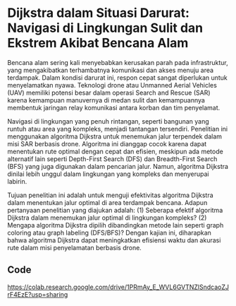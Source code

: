 # Dijkstra dalam Situasi Darurat: Navigasi di Lingkungan Sulit dan Ekstrem Akibat Bencana Alam

Bencana alam sering kali menyebabkan kerusakan parah pada infrastruktur, yang mengakibatkan terhambatnya komunikasi dan akses menuju area terdampak. Dalam kondisi darurat ini, respon cepat sangat diperlukan untuk menyelamatkan nyawa. Teknologi drone atau Unmanned Aerial Vehicles (UAV) memiliki potensi besar dalam operasi Search and Rescue (SAR) karena kemampuan manuvernya di medan sulit dan kemampuannya membentuk jaringan relay komunikasi antara korban dan tim penyelamat. 

Navigasi di lingkungan yang penuh rintangan, seperti bangunan yang runtuh atau area yang kompleks, menjadi tantangan tersendiri. Penelitian ini menggunakan algoritma Dijkstra untuk menemukan jalur terpendek dalam misi SAR berbasis drone. Algoritma ini dianggap cocok karena dapat menentukan rute optimal dengan cepat dan efisien, meskipun ada metode alternatif lain seperti Depth-First Search (DFS) dan Breadth-First Search (BFS) yang juga digunakan dalam pencarian jalur. Namun, algoritma Dijkstra dinilai lebih unggul dalam lingkungan yang kompleks dan menyerupai labirin.

Tujuan penelitian ini adalah untuk menguji efektivitas algoritma Dijkstra dalam menentukan jalur optimal di area terdampak bencana. Adapun pertanyaan penelitian yang diajukan adalah: (1) Seberapa efektif algoritma Dijkstra dalam menemukan jalur optimal di lingkungan kompleks? (2) Mengapa algoritma Dijkstra dipilih dibandingkan metode lain seperti graph coloring atau graph labeling (DFS/BFS)? Dengan kajian ini, diharapkan bahwa algoritma Dijkstra dapat meningkatkan efisiensi waktu dan akurasi rute dalam misi penyelamatan berbasis drone.

## Code
https://colab.research.google.com/drive/1PRmAy_E_WVL6GVTNZlSndcaoZJrF4EzE?usp=sharing

